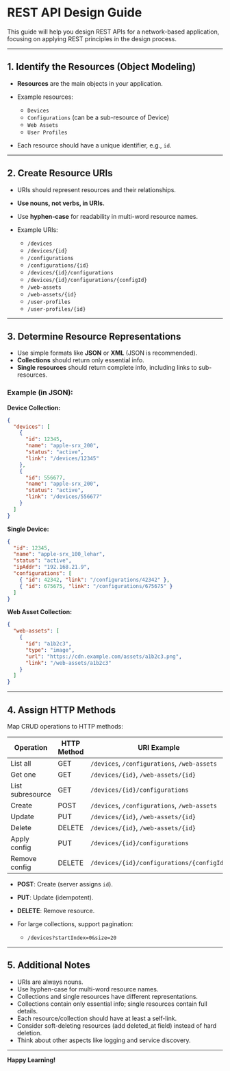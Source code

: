 # REST API Design Guide

This guide will help you design REST APIs for a network-based application, focusing on applying REST principles in the design process.

---

## 1. Identify the Resources (Object Modeling)

* **Resources** are the main objects in your application.
* Example resources:

  * `Devices`
  * `Configurations` (can be a sub-resource of Device)
  * `Web Assets`
  * `User Profiles`
* Each resource should have a unique identifier, e.g., `id`.

---

## 2. Create Resource URIs

* URIs should represent resources and their relationships.
* **Use nouns, not verbs, in URIs.**
* Use **hyphen-case** for readability in multi-word resource names.
* Example URIs:

  * `/devices`
  * `/devices/{id}`
  * `/configurations`
  * `/configurations/{id}`
  * `/devices/{id}/configurations`
  * `/devices/{id}/configurations/{configId}`
  * `/web-assets`
  * `/web-assets/{id}`
  * `/user-profiles`
  * `/user-profiles/{id}`

---

## 3. Determine Resource Representations

* Use simple formats like **JSON** or **XML** (JSON is recommended).
* **Collections** should return only essential info.
* **Single resources** should return complete info, including links to sub-resources.

### Example (in JSON):

**Device Collection:**

```json
{
  "devices": [
    {
      "id": 12345,
      "name": "apple-srx_200",
      "status": "active",
      "link": "/devices/12345"
    },
    {
      "id": 556677,
      "name": "apple-srx_200",
      "status": "active",
      "link": "/devices/556677"
    }
  ]
}
```

**Single Device:**

```json
{
  "id": 12345,
  "name": "apple-srx_100_lehar",
  "status": "active",
  "ipAddr": "192.168.21.9",
  "configurations": [
    { "id": 42342, "link": "/configurations/42342" },
    { "id": 675675, "link": "/configurations/675675" }
  ]
}
```

**Web Asset Collection:**

```json
{
  "web-assets": [
    {
      "id": "a1b2c3",
      "type": "image",
      "url": "https://cdn.example.com/assets/a1b2c3.png",
      "link": "/web-assets/a1b2c3"
    }
  ]
}
```

---

## 4. Assign HTTP Methods

Map CRUD operations to HTTP methods:

| Operation        | HTTP Method | URI Example                                  |
| ---------------- | ----------- | -------------------------------------------- |
| List all         | GET         | `/devices`, `/configurations`, `/web-assets` |
| Get one          | GET         | `/devices/{id}`, `/web-assets/{id}`          |
| List subresource | GET         | `/devices/{id}/configurations`               |
| Create           | POST        | `/devices`, `/configurations`, `/web-assets` |
| Update           | PUT         | `/devices/{id}`, `/web-assets/{id}`          |
| Delete           | DELETE      | `/devices/{id}`, `/web-assets/{id}`          |
| Apply config     | PUT         | `/devices/{id}/configurations`               |
| Remove config    | DELETE      | `/devices/{id}/configurations/{configId}`    |

* **POST**: Create (server assigns `id`).
* **PUT**: Update (idempotent).
* **DELETE**: Remove resource.
* For large collections, support pagination:

  * `/devices?startIndex=0&size=20`

---

## 5. Additional Notes

* URIs are always nouns.
* Use hyphen-case for multi-word resource names.
* Collections and single resources have different representations.
* Collections contain only essential info; single resources contain full details.
* Each resource/collection should have at least a self-link.
* Consider soft-deleting resources (add deleted_at field) instead of hard deletion.
* Think about other aspects like logging and service discovery.

---

**Happy Learning!**
